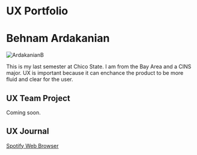 # UX Portfolio

# Behnam Ardakanian

![ArdakanianB](https://user-images.githubusercontent.com/98926315/220239574-17d9aa8b-459e-4d16-ad1c-9b754228920c.jpg)


This is my last semester at Chico State. I am from the Bay Area and a CINS major. UX is important because it can enchance the product to be more fluid and clear for the user.

## UX Team Project

Coming soon.

## UX Journal

[Spotify Web Browser](j01/)
